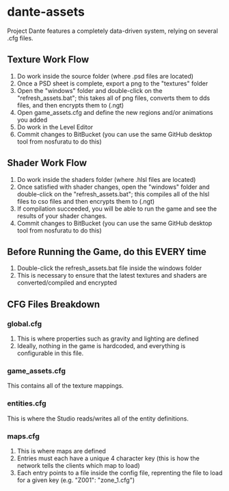 # dante-assets

Project Dante features a completely data-driven system, relying on several .cfg files.

## Texture Work Flow

1. Do work inside the source folder (where .psd files are located)
2. Once a PSD sheet is complete, export a png to the "textures" folder
3. Open the "windows" folder and double-click on the "refresh_assets.bat"; this takes all of png files, converts them to dds files, and then encrypts them to (.ngt)
4. Open game_assets.cfg and define the new regions and/or animations you added
5. Do work in the Level Editor
6. Commit changes to BitBucket (you can use the same GitHub desktop tool from nosfuratu to do this)

## Shader Work Flow

1. Do work inside the shaders folder (where .hlsl files are located)
2. Once satisfied with shader changes, open the "windows" folder and double-click on the "refresh_assets.bat"; this compiles all of the hlsl files to cso files and then encrypts them to (.ngt)
3. If compilation succeeded, you will be able to run the game and see the results of your shader changes.
4. Commit changes to BitBucket (you can use the same GitHub desktop tool from nosfuratu to do this)

## Before Running the Game, do this EVERY time

1. Double-click the refresh_assets.bat file inside the windows folder
2. This is necessary to ensure that the latest textures and shaders are converted/compiled and encrypted

## CFG Files Breakdown

### global.cfg

1. This is where properties such as gravity and lighting are defined
2. Ideally, nothing in the game is hardcoded, and everything is configurable in this file.

### game_assets.cfg

This contains all of the texture mappings.

### entities.cfg

This is where the Studio reads/writes all of the entity definitions.

### maps.cfg

1. This is where maps are defined
2. Entries must each have a unique 4 character key (this is how the network tells the clients which map to load)
3. Each entry points to a file inside the config file, reprenting the file to load for a given key (e.g. "Z001": "zone_1.cfg")
